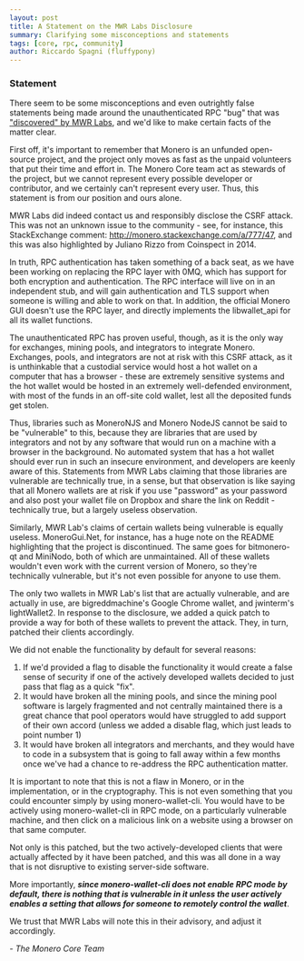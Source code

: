 ```yaml
---
layout: post
title: A Statement on the MWR Labs Disclosure
summary: Clarifying some misconceptions and statements
tags: [core, rpc, community]
author: Riccardo Spagni (fluffypony)
---
```


### Statement

There seem to be some misconceptions and even outrightly false statements being made around the unauthenticated RPC "bug" that was ["discovered" by MWR Labs](https://labs.mwrinfosecurity.com/advisories/csrf-vulnerability-allows-for-remote-compromise-of-monero-wallets/), and we'd like to make certain facts of the matter clear.

First off, it's important to remember that Monero is an unfunded open-source project, and the project only moves as fast as the unpaid volunteers that put their time and effort in. The Monero Core team act as stewards of the project, but we cannot represent every possible developer or contributor, and we certainly can't represent every user. Thus, this statement is from our position and ours alone.

MWR Labs did indeed contact us and responsibly disclose the CSRF attack. This was not an unknown issue to the community - see, for instance, this StackExchange comment: http://monero.stackexchange.com/a/777/47, and this was also highlighted by Juliano Rizzo from Coinspect in 2014.

In truth, RPC authentication has taken something of a back seat, as we have been working on replacing the RPC layer with 0MQ, which has support for both encryption and authentication. The RPC interface will live on in an independent stub, and will gain authentication and TLS support when someone is willing and able to work on that. In addition, the official Monero GUI doesn't use the RPC layer, and directly implements the libwallet_api for all its wallet functions.

The unauthenticated RPC has proven useful, though, as it is the only way for exchanges, mining pools, and integrators to integrate Monero. Exchanges, pools, and integrators are not at risk with this CSRF attack, as it is unthinkable that a custodial service would host a hot wallet on a computer that has a browser - these are extremely sensitive systems and the hot wallet would be hosted in an extremely well-defended environment, with most of the funds in an off-site cold wallet, lest all the deposited funds get stolen.

Thus, libraries such as MoneroNJS and Monero NodeJS cannot be said to be "vulnerable" to this, because they are libraries that are used by integrators and not by any software that would run on a machine with a browser in the background. No automated system that has a hot wallet should ever run in such an insecure environment, and developers are keenly aware of this. Statements from MWR Labs claiming that those libraries are vulnerable are technically true, in a sense, but that observation is like saying that all Monero wallets are at risk if you use "password" as your password and also post your wallet file on Dropbox and share the link on Reddit - technically true, but a largely useless observation.

Similarly, MWR Lab's claims of certain wallets being vulnerable is equally useless. MoneroGui.Net, for instance, has a huge note on the README highlighting that the project is discontinued. The same goes for bitmonero-qt and MiniNodo, both of which are unmaintained. All of these wallets wouldn't even work with the current version of Monero, so they're technically vulnerable, but it's not even possible for anyone to use them.

The only two wallets in MWR Lab's list that are actually vulnerable, and are actually in use, are bigreddmachine's Google Chrome wallet, and jwinterm's lightWallet2. In response to the disclosure, we added a quick patch to provide a way for both of these wallets to prevent the attack. They, in turn, patched their clients accordingly.

We did not enable the functionality by default for several reasons:

1. If we'd provided a flag to disable the functionality it would create a false sense of security if one of the actively developed wallets decided to just pass that flag as a quick "fix".
2. It would have broken all the mining pools, and since the mining pool software is largely fragmented and not centrally maintained there is a great chance that pool operators would have struggled to add support of their own accord (unless we added a disable flag, which just leads to point number 1)
3. It would have broken all integrators and merchants, and they would have to code in a subsystem that is going to fall away within a few months once we've had a chance to re-address the RPC authentication matter.

It is important to note that this is not a flaw in Monero, or in the implementation, or in the cryptography. This is not even something that you could encounter simply by using monero-wallet-cli. You would have to be actively using monero-wallet-cli in RPC mode, on a particularly vulnerable machine, and then click on a malicious link on a website using a browser on that same computer.

Not only is this patched, but the two actively-developed clients that were actually affected by it have been patched, and this was all done in a way that is not disruptive to existing server-side software.

More importantly, ***since monero-wallet-cli does not enable RPC mode by default, there is nothing that is vulnerable in it unless the user actively enables a setting that allows for someone to remotely control the wallet***.

We trust that MWR Labs will note this in their advisory, and adjust it accordingly.

*- The Monero Core Team*